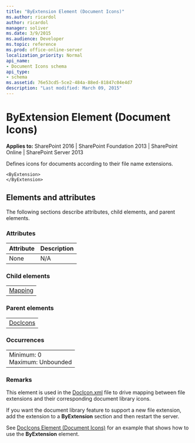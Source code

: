 ```yaml
---
title: "ByExtension Element (Document Icons)"
ms.author: ricardol
author: ricardol
manager: soliver
ms.date: 3/9/2015
ms.audience: Developer
ms.topic: reference
ms.prod: office-online-server
localization_priority: Normal
api_name:
- Document Icons schema
api_type:
- schema
ms.assetid: 76e53cd5-5ce2-484a-88ed-81847c04e4d7
description: "Last modified: March 09, 2015"
---
```


# ByExtension Element (Document Icons)

 
  
 **Applies to:** SharePoint 2016 | SharePoint Foundation 2013 | SharePoint Online | SharePoint Server 2013
  
Defines icons for documents according to their file name extensions. 
  
```
<ByExtension>
</ByExtension>
```

## Elements and attributes

The following sections describe attributes, child elements, and parent elements.

### Attributes

|**Attribute**|**Description**|
|:-----|:-----|
|None  <br/> |N/A  <br/> |
   
### Child elements

||
|:-----|
|[Mapping](../../collaborative-application-markup-language-caml-schemas/general-schema/mapping-element.md)|
   
### Parent elements

||
|:-----|
|[DocIcons](docicons-element-document-icons.md)|
   
### Occurrences

||
|:-----|
|Minimum: 0  <br/> Maximum: Unbounded  <br/> |
   
### Remarks

This element is used in the [DocIcon.xml](http://msdn.microsoft.com/library/ef6acad0-0a1a-457c-bc9b-ff1e368e59fb%28Office.15%29.aspx) file to drive mapping between file extensions and their corresponding document library icons. 
  
If you want the document library feature to support a new file extension, add the extension to a **ByExtension** section and then restart the server. 
  
See [DocIcons Element (Document Icons)](docicons-element-document-icons.md) for an example that shows how to use the **ByExtension** element. 
  

